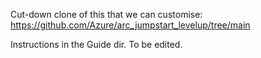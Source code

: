 Cut-down clone of this that we can customise:
https://github.com/Azure/arc_jumpstart_levelup/tree/main

Instructions in the Guide dir. To be edited.